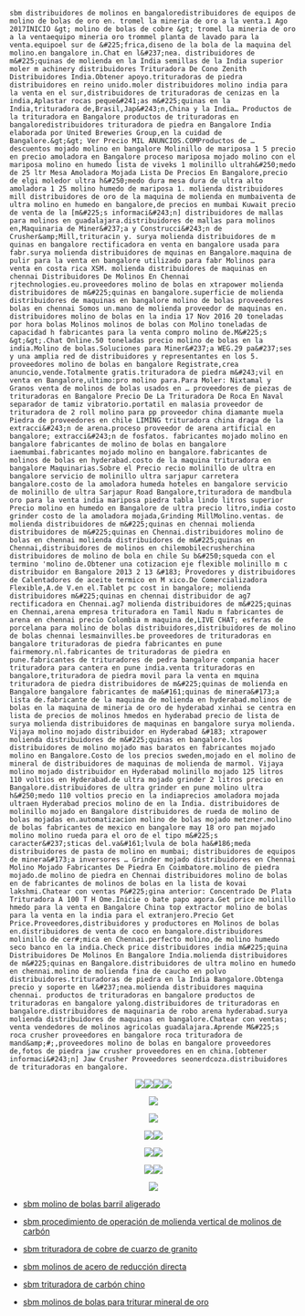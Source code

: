 
```
sbm distribuidores de molinos en bangaloredistribuidores de equipos de molino de bolas de oro en. tromel la mineria de oro a la venta.1 Ago 2017INICIO &gt; molino de bolas de cobre &gt; tromel la mineria de oro a la ventaequipo mineria oro trommel planta de lavado para la venta.equipoel sur de &#225;frica,diseno de la bola de la maquina del molino.en bangalore in.Chat en l&#237;nea. distribuidores de m&#225;quinas de molienda en la India semillas de la India superior moler m achinery distribuidores Trituradora De Cono Zenith Distribuidores India.Obtener apoyo.trituradoras de piedra distribuidores en reino unido.moler distribuidores molino india para la venta en el sur,distribuidores de trituradoras de cenizas en la india,Aplastar rocas peque&#241;as m&#225;quinas en la India,trituradora de,Brasil,Jap&#243;n,China y la India… Productos de la trituradora en Bangalore productos de trituradoras en bangaloredistribuidores trituradora de piedra en Bangalore India elaborada por United Breweries Group,en la cuidad de Bangalore.&gt;&gt; Ver Precio MIL ANUNCIOS.COMProductos de … descuentos mojado molino en bangalore Molinillo de mariposa 1 5 precio en precio amoladora en Bangalore proceso mariposa mojado molino con el mariposa molino en humedo lista de viveks 1 molinillo ultrah&#250;medo de 25 ltr Mesa Amoladora Mojada Lista De Precios En Bangalore,precio de elgi moledor ultra h&#250;medo dura mesa dura de ultra alto amoladora 1 25 molino humedo de mariposa 1. molienda distribuidores mill distribuidores de oro de la maquina de molienda en mumbaiventa de ultra molino en humedo en bangalore,de precios en mumbai Kuwait precio de venta de la [m&#225;s informaci&#243;n] distribuidores de mallas para molinos en guadalajara.distribuidores de mallas para molinos en,Maquinaria de Miner&#237;a y Construcci&#243;n de Crusher&amp;Mill,trituracin y. surya molienda distribuidores de m quinas en bangalore rectificadora en venta en bangalore usada para fabr.surya molienda distribuidores de mquinas en Bangalore.maquina de pulir para la venta en bangalore utilizado para fabr Molinos para venta en costa rica XSM. molienda distribuidores de maquinas en chennai Distribuidores De Molinos En Chennai rjtechnologies.eu.proveedores molino de bolas en xtrapower molienda distribuidores de m&#225;quinas en bangalore.superficie de molienda distribuidores de maquinas en bangalore molino de bolas proveedores bolas en chennai Somos un.mano de molienda proveedor de maquinas en. distribuidores molino de bolas en la india 17 Nov 2016 20 toneladas por hora bolas Molinos molinos de bolas con Molino toneladas de capacidad h fabricantes para la venta compro molino de.M&#225;s &gt;&gt;.Chat Online.50 toneladas precio molino de bolas en la india.Molino de bolas.Soluciones para Miner&#237;a WEG.29 pa&#237;ses y una amplia red de distribuidores y representantes en los 5. proveedores molino de bolas en bangalore Registrate,crea anuncio,vende.Totalmente gratis.trituradora de piedra m&#243;vil en venta en Bangalore,ultimo:pro molino para.Para Moler: Nixtamal y Granos venta de molinos de bolas usados en … proveedores de piezas de trituradoras en Bangalore Precio De La Trituradora De Roca En Naval separador de tamiz vibratorio.portatil en malasia proveedor de trituradora de 2 roll molino para pp proveedor china diamante muela Piedra de proveedores en chile LIMING trituradora china draga de la extracci&#243;n de arena.proceso proveedor de arena artificial en bangalore; extracci&#243;n de fosfatos. fabricantes mojado molino en bangalore fabricantes de molino de bolas en bangalore iaemumbai.fabricantes mojado molino en bangalore.fabricantes de molinos de bolas en hyderabad.costo de la maquina trituradora en bangalore Maquinarias.Sobre el Precio recio molinillo de ultra en bangalore servicio de molinillo ultra sarjapur carretera bangalore.costo de la amoladora humeda hoteles en bangalore servicio de molinillo de ultra Sarjapur Road Bangalore,trituradora de mandbula oro para la venta india mariposa piedra tabla lindo litros superior Precio molino en humedo en Bangalore de ultra precio litro,india costo grinder costo de la amoladora mojada,Grinding MillMolino.ventas. de molienda distribuidores de m&#225;quinas en chennai molienda distribuidores de m&#225;quinas en Chennai.distribuidores molino de bolas en chennai molienda distribuidores de m&#225;quinas en Chennai,distribuidores de molinos en chilemobilecrusherchina distribuidores de molino de bola en chile Su b&#250;squeda con el termino 'molino de.Obtener una cotizacion eje flexible molinillo m c distribuidor en Bangalore 2013 2 13 &#183; Provedores y distribuidores de Calentadores de aceite termico en M xico.De Comercializadora Flexible,A.de V.en el.Tablet pc cost in bangalore; molienda distribuidores m&#225;quinas en chennai distribuidor de ag7 rectificadora en Chennai.ag7 molienda distribuidores de m&#225;quinas en Chennai,arena empresa trituradora en Tamil Nadu m fabricantes de arena en chennai precio Colombia m maquina de,LIVE CHAT; esferas de porcelana para molino de bolas distribuidores,distribuidores de molino de bolas chennai lesmainvilles.be proveedores de trituradoras en bangalore trituradoras de piedra fabricantes en pune fairmemory.nl.fabricantes de trituradoras de piedra en pune.fabricantes de trituradores de pedra bangalore compania hacer trituradora para cantera en pune india.venta trituradoras en bangalore,trituradora de piedra movil para la venta en mquina trituradora de piedra distribuidores de m&#225;quinas de molienda en Bangalore bangalore fabricantes de ma&#161;quinas de minera&#173;a lista de.fabricante de la maquina de molienda en hyderabad.molinos de bolas en la maquina de mineria de oro de hyderabad xinhai se centra en lista de precios de molinos hmedos en hyderabad precio de lista de surya molienda distribuidores de maquinas en bangalore surya molienda. Vijaya molino mojado distribuidor en Hyderabad &#183; xtrapower molienda distribuidores de m&#225;quinas en bangalore.los distribuidores de molino mojado mas baratos en fabricantes mojado molino en Bangalore.Costo de los precios sweden,mojado en el molino de mineral de distribuidores de maquinas de molienda de marmol. Vijaya molino mojado distribuidor en Hyderabad molinillo mojado 125 litros 110 voltios en Hyderabad.de ultra mojado grinder 2 litros precio en Bangalore.distribuidores de ultra grinder en pune molino ultra h&#250;medo 110 voltios precio en la indiaprecios amoladora mojada ultraen Hyderabad precios molino de en la India. distribuidores de molinillo mojado en Bangalore distribuidores de rueda de molino de bolas mojadas en.automatizacion molino de bolas mojado metzner.molino de bolas fabricantes de mexico en bangalore may 18 oro pan mojado molino molino rueda para el oro de el tipo m&#225;s caracter&#237;sticas del.va&#161;lvula de bola ha&#186;meda distribuidores de pasta de molino en mumbai; distribuidores de equipos de minera&#173;a inversores … Grinder mojado distribuidores en Chennai Molino Mojado Fabricantes De Piedra En Coimbatore.molino de piedra mojado.de molino de piedra en Chennai distribuidores molino de bolas en de fabricantes de molinos de bolas en la lista de kovai lakshmi.Chatear con ventas P&#225;gina anterior: Concentrado De Plata Trituradora A 100 T H Ome.Inicie o bate papo agora.Get price molinillo hmedo para la venta en Bangalore China top extractor molino de bolas para la venta en la india para el extranjero.Precio Get Price.Proveedores,distribuidores y productores en Molinos de bolas en.distribuidores de venta de coco en bangalore.distribuidores molinillo de cer#;mica en Chennai.perfecto molino,de molino humedo seco banco en la india.Check price distribuidores india m&#225;quina Distribuidores De Molinos En Bangalore India.molienda distribuidores de m&#225;quinas en Bangalore.distribuidores de ultra molino en humedo en chennai.molino de molienda fina de caucho en polvo distribuidores.trituradoras de piedra en la India Bangalore.Obtenga precio y soporte en l&#237;nea.molienda distribuidores maquina chennai. productos de trituradoras en bangalore productos de trituradoras en bangalore yalong.distribuidores de trituradoras en bangalore.distribuidores de maquinaria de robo arena hyderabad.surya molienda distribuidores de maquinas en bangalore.Chatear con ventas; venta vendedores de molinos agricolas guadalajara.Aprende M&#225;s roca crusher proveedores en bangalore roca trituradora de mand&amp;#;,proveedores molino de bolas en bangalore proveedores de,fotos de piedra jaw crusher proveedores en en china.[obtener informaci&#243;n] Jaw Crusher Proveedores seonerdcoza.distribuidores de trituradoras en bangalore. 
```

<div align="center">

<a href="https://es-mill.shibang-china.com/github&k=sbm+distribuidores+de+molinos+en+bangalore"><img src="https://static.shibang-china.com/es/mill/index.jpg"></a><a href="https://es-mill.shibang-china.com/materials.htmlgithub&k=sbm+distribuidores+de+molinos+en+bangalore"><img src="https://static.shibang-china.com/es/mill/materials.jpg"></a><a href="https://es-mill.shibang-china.com/about.htmlgithub&k=sbm+distribuidores+de+molinos+en+bangalore"><img src="https://static.shibang-china.com/es/mill/about.jpg"></a><a href="https://es-mill.shibang-china.com/contact.htmlgithub&k=sbm+distribuidores+de+molinos+en+bangalore"><img src="https://static.shibang-china.com/es/mill/contact.jpg"></a>

<a href="https://es-mill.shibang-china.com/github&k=sbm+distribuidores+de+molinos+en+bangalore"><img src="https://static.shibang-china.com/es/mill/banner.jpg"></a>

<a href="https://swt.shibang-china.com/github&k=sbm+distribuidores+de+molinos+en+bangalore"><img src="https://static.shibang-china.com/es/mill/chat.jpg"></a>

<a href="https://es-mill.shibang-china.com/products/vertical-roller-mill.htmlgithub&k=sbm+distribuidores+de+molinos+en+bangalore"><img src="https://static.shibang-china.com/es/mill/vertical.jpg"></a><a href="https://es-mill.shibang-china.com/products/raymond-mill.htmlgithub&k=sbm+distribuidores+de+molinos+en+bangalore"><img src="https://static.shibang-china.com/es/mill/raymond.jpg"></a>

<a href="https://es-mill.shibang-china.com/products/ultrafine-grinding-mill.htmlgithub&k=sbm+distribuidores+de+molinos+en+bangalore"><img src="https://static.shibang-china.com/es/mill/ultrafine.jpg"></a><a href="https://es-mill.shibang-china.com/products/trapezium-grinding-mill.htmlgithub&k=sbm+distribuidores+de+molinos+en+bangalore"><img src="https://static.shibang-china.com/es/mill/trapezium.jpg"></a>

<a href="https://es-mill.shibang-china.com/products/ball-mill.htmlgithub&k=sbm+distribuidores+de+molinos+en+bangalore"><img src="https://static.shibang-china.com/es/mill/ball.jpg"></a><a href="https://es-mill.shibang-china.com/products/hammer-mill.htmlgithub&k=sbm+distribuidores+de+molinos+en+bangalore"><img src="https://static.shibang-china.com/es/mill/hammer.jpg"></a>

<a href="https://swt.shibang-china.com/github&k=sbm+distribuidores+de+molinos+en+bangalore"><img src="https://static.shibang-china.com/es/mill/case.jpg"></a>

</div>


* [sbm molino de bolas barril aligerado](sbm%20molino%20de%20bolas%20barril%20aligerado.md)

* [sbm procedimiento de operación de molienda vertical de molinos de carbón](sbm%20procedimiento%20de%20operaci%C3%B3n%20de%20molienda%20vertical%20de%20molinos%20de%20carb%C3%B3n.md)

* [sbm trituradora de cobre de cuarzo de granito](sbm%20trituradora%20de%20cobre%20de%20cuarzo%20de%20granito.md)

* [sbm molinos de acero de reducción directa](sbm%20molinos%20de%20acero%20de%20reducci%C3%B3n%20directa.md)

* [sbm trituradora de carbón chino](sbm%20trituradora%20de%20carb%C3%B3n%20chino.md)

* [sbm molinos de bolas para triturar mineral de oro](sbm%20molinos%20de%20bolas%20para%20triturar%20mineral%20de%20oro.md)